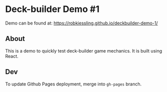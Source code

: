 # Deck-builder Demo #1
Demo can be found at: https://robkiessling.github.io/deckbuilder-demo-1/

## About

This is a demo to quickly test deck-builder game mechanics.
It is built using React.

## Dev

To update Github Pages deployment, merge into `gh-pages` branch.